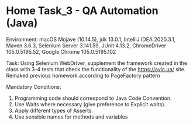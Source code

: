 # Home Task_3 - QA Automation (Java)

Environment:
macOS Mojave (10.14.5),
jdk 13.0.1,
IntelliJ IDEA 2020.3.1,
Maven 3.6.3,
Selenium Server 3.141.59,
JUnit 4.13.2,
ChromeDriver 105.0.5195.52,
Google Chrome 105.0.5195.102

Task:
Using Selenium WebDriver, supplement the framework created in the class with 3-4 tests that check the functionality of the https://avic.ua/ site.
Remaked previous homework according to PageFactory pattern

Mandatory Conditions:
1) Programming code should correspond to Java Code Convention.
2) Use Waits where necessary (give preference to Explicit waits).
3) Apply different types of Asserts.
4) Use sensible names for methods and variables